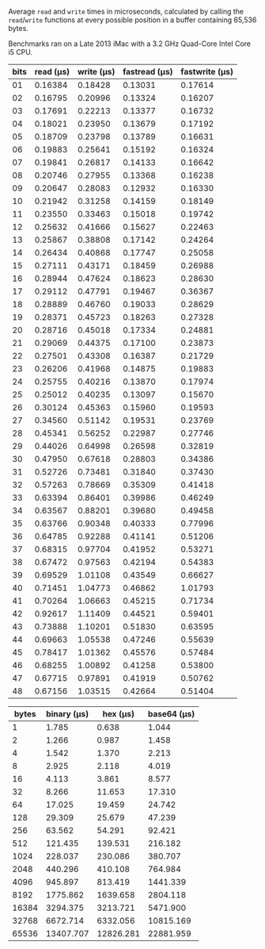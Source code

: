 Average `read` and `write` times in microseconds, calculated by calling the `read`/`write` functions at every possible position in a buffer containing 65,536 bytes.

Benchmarks ran on a Late 2013 iMac with a 3.2 GHz Quad-Core Intel Core i5 CPU.

|bits|read (μs)|write (μs)|fastread (μs)|fastwrite (μs)|
|----|---------|---------|---------|---------|
| 01 | 0.16384 | 0.18428 | 0.13031 | 0.17614 |
| 02 | 0.16795 | 0.20996 | 0.13324 | 0.16207 |
| 03 | 0.17691 | 0.22213 | 0.13377 | 0.16732 |
| 04 | 0.18021 | 0.23950 | 0.13679 | 0.17192 |
| 05 | 0.18709 | 0.23798 | 0.13789 | 0.16631 |
| 06 | 0.19883 | 0.25641 | 0.15192 | 0.16324 |
| 07 | 0.19841 | 0.26817 | 0.14133 | 0.16642 |
| 08 | 0.20746 | 0.27955 | 0.13368 | 0.16238 |
| 09 | 0.20647 | 0.28083 | 0.12932 | 0.16330 |
| 10 | 0.21942 | 0.31258 | 0.14159 | 0.18149 |
| 11 | 0.23550 | 0.33463 | 0.15018 | 0.19742 |
| 12 | 0.25632 | 0.41666 | 0.15627 | 0.22463 |
| 13 | 0.25867 | 0.38808 | 0.17142 | 0.24264 |
| 14 | 0.26434 | 0.40868 | 0.17747 | 0.25058 |
| 15 | 0.27111 | 0.43171 | 0.18459 | 0.26988 |
| 16 | 0.28944 | 0.47624 | 0.18623 | 0.28630 |
| 17 | 0.29112 | 0.47791 | 0.19467 | 0.36367 |
| 18 | 0.28889 | 0.46760 | 0.19033 | 0.28629 |
| 19 | 0.28371 | 0.45723 | 0.18263 | 0.27328 |
| 20 | 0.28716 | 0.45018 | 0.17334 | 0.24881 |
| 21 | 0.29069 | 0.44375 | 0.17100 | 0.23873 |
| 22 | 0.27501 | 0.43308 | 0.16387 | 0.21729 |
| 23 | 0.26206 | 0.41968 | 0.14875 | 0.19883 |
| 24 | 0.25755 | 0.40216 | 0.13870 | 0.17974 |
| 25 | 0.25012 | 0.40235 | 0.13097 | 0.15670 |
| 26 | 0.30124 | 0.45363 | 0.15960 | 0.19593 |
| 27 | 0.34560 | 0.51142 | 0.19531 | 0.23769 |
| 28 | 0.45341 | 0.56252 | 0.22987 | 0.27746 |
| 29 | 0.44026 | 0.64998 | 0.26598 | 0.32819 |
| 30 | 0.47950 | 0.67618 | 0.28803 | 0.34386 |
| 31 | 0.52726 | 0.73481 | 0.31840 | 0.37430 |
| 32 | 0.57263 | 0.78669 | 0.35309 | 0.41418 |
| 33 | 0.63394 | 0.86401 | 0.39986 | 0.46249 |
| 34 | 0.63567 | 0.88201 | 0.39680 | 0.49458 |
| 35 | 0.63766 | 0.90348 | 0.40333 | 0.77996 |
| 36 | 0.64785 | 0.92288 | 0.41141 | 0.51206 |
| 37 | 0.68315 | 0.97704 | 0.41952 | 0.53271 |
| 38 | 0.67472 | 0.97563 | 0.42194 | 0.54383 |
| 39 | 0.69529 | 1.01108 | 0.43549 | 0.66627 |
| 40 | 0.71451 | 1.04773 | 0.46862 | 1.01793 |
| 41 | 0.70264 | 1.06663 | 0.45215 | 0.71734 |
| 42 | 0.92617 | 1.11409 | 0.44521 | 0.59401 |
| 43 | 0.73888 | 1.10201 | 0.51830 | 0.63595 |
| 44 | 0.69663 | 1.05538 | 0.47246 | 0.55639 |
| 45 | 0.78417 | 1.01362 | 0.45576 | 0.57484 |
| 46 | 0.68255 | 1.00892 | 0.41258 | 0.53800 |
| 47 | 0.67715 | 0.97891 | 0.41919 | 0.50762 |
| 48 | 0.67156 | 1.03515 | 0.42664 | 0.51404 |

|bytes|binary (μs)|hex (μs)|base64 (μs)|
|-----|-----------|--------|-----------|
| 1 | 1.785 | 0.638 | 1.044 |
| 2 | 1.266 | 0.987 | 1.458 |
| 4 | 1.542 | 1.370 | 2.213 |
| 8 | 2.925 | 2.118 | 4.019 |
| 16 | 4.113 | 3.861 | 8.577 |
| 32 | 8.266 | 11.653 | 17.310 |
| 64 | 17.025 | 19.459 | 24.742 |
| 128 | 29.309 | 25.679 | 47.239 |
| 256 | 63.562 | 54.291 | 92.421 |
| 512 | 121.435 | 139.531 | 216.182 |
| 1024 | 228.037 | 230.086 | 380.707 |
| 2048 | 440.296 | 410.108 | 764.984 |
| 4096 | 945.897 | 813.419 | 1441.339 |
| 8192 | 1775.862 | 1639.658 | 2804.118 |
| 16384 | 3294.375 | 3213.721 | 5471.900 |
| 32768 | 6672.714 | 6332.056 | 10815.169 |
| 65536 | 13407.707 | 12826.281 | 22881.959 |